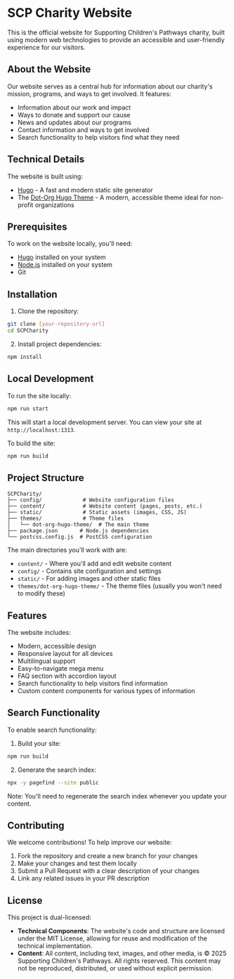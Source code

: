 # SCP Charity Website

This is the official website for Supporting Children's Pathways charity, built using modern web technologies to provide an accessible and user-friendly experience for our visitors.

## About the Website

Our website serves as a central hub for information about our charity's mission, programs, and ways to get involved. It features:
- Information about our work and impact
- Ways to donate and support our cause
- News and updates about our programs
- Contact information and ways to get involved
- Search functionality to help visitors find what they need

## Technical Details

The website is built using:
- [Hugo](https://gohugo.io/) - A fast and modern static site generator
- The [Dot-Org Hugo Theme](https://themes.gohugo.io/themes/dot-org-hugo-theme/) - A modern, accessible theme ideal for non-profit organizations

## Prerequisites

To work on the website locally, you'll need:
- [Hugo](https://gohugo.io/installation/) installed on your system
- [Node.js](https://nodejs.org/) installed on your system
- Git

## Installation

1. Clone the repository:
```bash
git clone [your-repository-url]
cd SCPCharity
```

2. Install project dependencies:
```bash
npm install
```

## Local Development

To run the site locally:

```bash
npm run start
```

This will start a local development server. You can view your site at `http://localhost:1313`.

To build the site:

```bash
npm run build
```

## Project Structure

```
SCPCharity/
├── config/             # Website configuration files
├── content/            # Website content (pages, posts, etc.)
├── static/             # Static assets (images, CSS, JS)
├── themes/             # Theme files
│   └── dot-org-hugo-theme/  # The main theme
├── package.json       # Node.js dependencies
└── postcss.config.js  # PostCSS configuration
```

The main directories you'll work with are:
- `content/` - Where you'll add and edit website content
- `config/` - Contains site configuration and settings
- `static/` - For adding images and other static files
- `themes/dot-org-hugo-theme/` - The theme files (usually you won't need to modify these)

## Features

The website includes:
- Modern, accessible design
- Responsive layout for all devices
- Multilingual support
- Easy-to-navigate mega menu
- FAQ section with accordion layout
- Search functionality to help visitors find information
- Custom content components for various types of information

## Search Functionality

To enable search functionality:

1. Build your site:
```bash
npm run build
```

2. Generate the search index:
```bash
npx -y pagefind --site public
```

Note: You'll need to regenerate the search index whenever you update your content.

## Contributing

We welcome contributions! To help improve our website:

1. Fork the repository and create a new branch for your changes
2. Make your changes and test them locally
3. Submit a Pull Request with a clear description of your changes
4. Link any related issues in your PR description

## License

This project is dual-licensed:

- **Technical Components**: The website's code and structure are licensed under the MIT License, allowing for reuse and modification of the technical implementation.
- **Content**: All content, including text, images, and other media, is © 2025 Supporting Children's Pathways. All rights reserved. This content may not be reproduced, distributed, or used without explicit permission. 